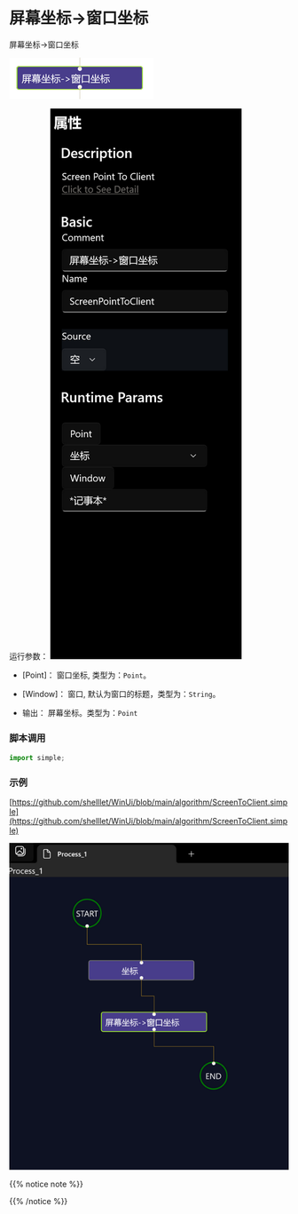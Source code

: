 # 屏幕坐标->窗口坐标 
屏幕坐标->窗口坐标

![action](./images/2022-11-17_185125.png 'size=90%')


运行参数：
![param](./images/2022-11-17_185210.png 'size=90%')

* [Point]： 窗口坐标, 类型为：`Point`。
* [Window]： 窗口, 默认为窗口的标题，类型为：`String`。

* 输出： 屏幕坐标。类型为：`Point`


### 脚本调用

```python
import simple;


```

### 示例

[https://github.com/shelllet/WinUi/blob/main/algorithm/ScreenToClient.simple](https://github.com/shelllet/WinUi/blob/main/algorithm/ScreenToClient.simple)

![findwindow](./images/2022-11-17_185247.png 'size=90%')


{{% notice note %}}

{{% /notice %}}